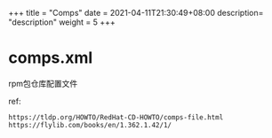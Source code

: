 +++
title = "Comps"
date =  2021-04-11T21:30:49+08:00
description= "description"
weight = 5
+++

# comps.xml

rpm包仓库配置文件

ref:

`https://tldp.org/HOWTO/RedHat-CD-HOWTO/comps-file.html`
`https://flylib.com/books/en/1.362.1.42/1/`